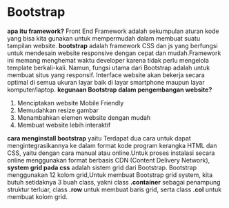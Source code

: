 # Bootstrap

**apa itu framework?**
Front End Framework adalah sekumpulan aturan  kode yang bisa kita gunakan untuk mempermudah dalam membuat suatu tampilan website.
**bootstrap** adalah framework CSS dan js yang berfungsi untuk mendesain website responsive dengan cepat dan mudah.Framework ini memang menghemat waktu developer karena tidak perlu mengelola template berkali-kali. Namun, fungsi utama dari Bootstrap adalah untuk membuat situs yang responsif. Interface website akan bekerja secara optimal di semua ukuran layar baik di layar smartphone maupun layar komputer/laptop.
**kegunaan Bootstrap dalam pengembangan website?**

 1. Menciptakan website Mobile Friendly
 2. Memudahkan resize gambar
 3. Menambahkan elemen website dengan mudah
 4. Membuat website lebih interaktif

**cara menginstall bootstrap**
yaitu Terdapat dua cara untuk dapat mengintegrasikannya ke dalam format kode program kerangka HTML dan CSS, yaitu dengan cara manual atau online.Untuk proses instalasi secara online menggunakan format berbasis CDN (Content Delivery Network),
**system grid pada css**
adalah sistem grid dari Bootstrap. Bootstrap menggunakan 12 kolom grid,Untuk membuat Bootstrap grid system, kita butuh setidaknya 3 buah class, yakni class **.container** sebagai penampung struktur terluar, class **.row** untuk membuat baris grid, serta class **.col** untuk membuat kolom grid.
